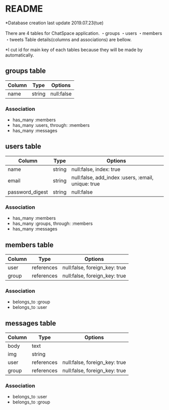 # README

*Database creation
 last update 2019.07.23(tue)

There are 4 tables for ChatSpace application.
・groups
・users
・members
・tweets
Table details(columns and associations) are bellow. 

*I cut id for main key of each tables because they will be made by automatically.

## groups table
|Column|Type|Options|
|------|------|------|
|name|string|null:false|
### Association
- has_many :members
- has_many :users, through: :members
- has_many :messages

## users table
|Column|Type|Options|
|------|------------|------|
|name|string|null:false, index: true|
|email|string|null:false, add_index :users, :email, unique: true|
|password_digest|string|null:false|
### Association
- has_many :members
- has_many :groups, through: :members
- has_many :messages

## members table
|Column|Type|Options|
|------|------|------|
|user|references|null:false, foreign_key: true|
|group|references|null:false, foreign_key: true|
### Association
- belongs_to :group
- belongs_to :user

## messages table
|Column|Type|Options|
|------|------|------|
|body|text||
|img|string||
|user|references|null:false, foreign_key: true|
|group|references|null:false, foreign_key: true|
### Association
- belongs_to :user
- belongs_to :group
